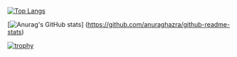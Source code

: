 
  [![Top Langs](https://github-readme-stats.vercel.app/api/top-langs/?username=taichihub&theme={dark}
  )](https://github.com/anuraghazra/github-readme-stats)

  [![Anurag's GitHub stats](https://github-readme-stats.vercel.app/api?username=taichihub&theme=onedark&show_icons=true)]
  (https://github.com/anuraghazra/github-readme-stats)

  [![trophy](https://github-profile-trophy.vercel.app/?username=taichihub&theme=onedark)](https://github.com/ryo-ma/github-profile-trophy)
